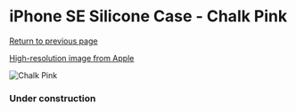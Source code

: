 # iPhone SE Silicone Case - Chalk Pink

[Return to previous page](/iphone_7)

[High-resolution image from Apple](https://store.storeimages.cdn-apple.com/8756/as-images.apple.com/is/MN6G3?wid=4500&hei=4500&fmt=png)

<div style="width: 384px"><img src="/everypreview/MN6G3.png" alt="Chalk Pink"></div>

### Under construction
